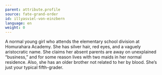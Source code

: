 ```yaml
---
parent: attribute.profile
source: fate-grand-order
id: illyasviel-von-einzbern
language: en
weight: 0
---
```


A normal young girl who attends the elementary school division at Homurahara Academy.
She has silver hair, red eyes, and a vaguely aristocratic name.
She claims her absent parents are away on unexplained “business,” and for some reason lives with two maids in her normal residence.
Also, she has an older brother not related to her by blood.
She’s just your typical fifth-grader.
